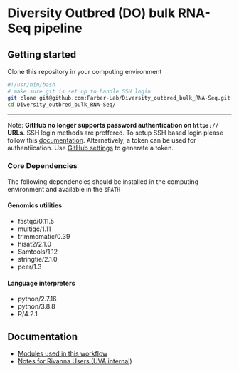 # Diversity Outbred (DO) bulk RNA-Seq pipeline

## Getting started

Clone this repository in your computing environment

```bash
#!/usr/bin/bash
# make sure git is set up to handle SSH login
git clone git@github.com:Farber-Lab/Diversity_outbred_bulk_RNA-Seq.git
cd Diversity_outbred_bulk_RNA-Seq/
```
---
Note: **GitHub no longer supports password authentication on `https://` URLs**. SSH login methods are preffered. To setup SSH based login please follow this [documentation](https://docs.github.com/en/authentication/connecting-to-github-with-ssh/adding-a-new-ssh-key-to-your-github-account). Alternatively, a token can be used for authentiication. Use [GitHub settings](https://github.com/settings/tokens) to generate a token.


### Core Dependencies

The following dependencies should be installed in the computing environment and available in the `$PATH`

#### Genomics utilities
* fastqc/0.11.5
* multiqc/1.11
* trimmomatic/0.39
* hisat2/2.1.0
* Samtools/1.12
* stringtie/2.1.0
* peer/1.3

#### Language interpreters
* python/2.7.16
* python/3.8.8
* R/4.2.1


## Documentation

* [Modules used in this workflow](Docs/modules.md)
* [Notes for Rivanna Users (UVA internal)](Docs/Rivanna_UVA_internal.md)
